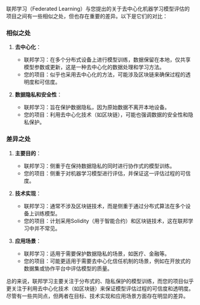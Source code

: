 联邦学习（Federated Learning）与您提出的关于去中心化机器学习模型评估的项目之间有一些相似之处，但也存在重要的差异。以下是它们的对比：

### 相似之处

1. **去中心化**：
   - 联邦学习：在多个分布式设备上进行模型训练，数据保留在本地，仅共享模型参数或更新，这是一种去中心化的数据处理和学习方法。
   - 您的项目：似乎也采用去中心化的方法，可能涉及区块链来确保过程的透明度和可信度。

2. **数据隐私和安全性**：
   - 联邦学习：旨在保护数据隐私，因为原始数据不离开本地设备。
   - 您的项目：利用去中心化技术（如区块链），可能也强调数据的安全性和隐私保护。

### 差异之处

1. **主要目的**：
   - 联邦学习：侧重于在保持数据隐私的同时进行协作式的模型训练。
   - 您的项目：侧重于对机器学习模型进行评估，并保证这一评估过程的可信度。

2. **技术实现**：
   - 联邦学习：通常不涉及区块链技术，而是侧重于通过分布式算法在多个设备上训练模型。
   - 您的项目：计划采用Solidity（用于智能合约）和区块链技术，这在联邦学习中并不常见。

3. **应用场景**：
   - 联邦学习：适用于需要保护数据隐私的场景，如医疗、金融等。
   - 您的项目：可能更适用于需要去中心化信任机制的场景，例如在开放式的数据集或协作平台中评估模型的质量。

总的来说，联邦学习主要关注于分布式的、隐私保护的模型训练，而您的项目似乎更关注于利用去中心化技术（如区块链）来保证模型评估过程的可信度和透明度。尽管有一些共同点，但两者在目标、技术实现和应用场景方面存在明显的差异。